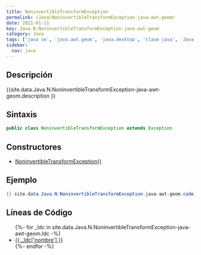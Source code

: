 ```yaml
---
title: NoninvertibleTransformException
permalink: /Java/NoninvertibleTransformException-java-awt-geom/
date: 2021-01-11
key: Java.N.NoninvertibleTransformException-java-awt-geom
category: Java
tags: ['java se', 'java.awt.geom', 'java.desktop', 'clase java', 'Java 1.0']
sidebar: 
  nav: java
---
```


## Descripción
{{site.data.Java.N.NoninvertibleTransformException-java-awt-geom.description }}

## Sintaxis
~~~java
public class NoninvertibleTransformException extends Exception
~~~

## Constructores
* [NoninvertibleTransformException()](/Java/NoninvertibleTransformException-java-awt-geom/NoninvertibleTransformException/)

## Ejemplo
~~~java
{{ site.data.Java.N.NoninvertibleTransformException-java-awt-geom.code}}
~~~

## Líneas de Código
<ul>
{%- for _ldc in site.data.Java.N.NoninvertibleTransformException-java-awt-geom.ldc -%}
   <li>
       <a href="{{_ldc['url'] }}">{{ _ldc['nombre'] }}</a>
   </li>
{%- endfor -%}
</ul>
